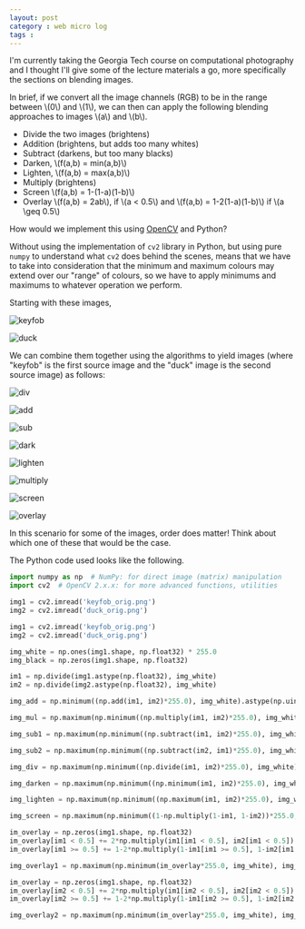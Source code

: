 ```yaml
---
layout: post
category : web micro log
tags : 
---
```


I'm currently taking the Georgia Tech course on computational photography and I thought I'll give some of the lecture materials a go, more specifically the sections on blending images. 


In brief, if we convert all the image channels (RGB) to be in the range between \\(0\\) and \\(1\\), we can then can apply the following blending approaches to images \\(a\\) and \\(b\\).

* Divide the two images (brightens)  
* Addition (brightens, but adds too many whites)  
* Subtract (darkens, but too many blacks)  
* Darken, \\(f(a,b) = min(a,b)\\)  
* Lighten, \\(f(a,b) = max(a,b)\\)  
* Multiply (brightens)  
* Screen \\(f(a,b) = 1-(1-a)(1-b)\\)  
* Overlay \\(f(a,b) = 2ab\\), if \\(a < 0.5\\) and \\(f(a,b) = 1-2(1-a)(1-b)\\) if \\(a \geq 0.5\\)  

How would we implement this using [OpenCV](http://www.opencv.org/) and Python?

Without using the implementation of `cv2` library in Python, but using pure `numpy` to understand what `cv2` does behind the scenes, means that we have to take into consideration that the minimum and maximum colours may extend over our "range" of colours, so we have to apply minimums and maximums to whatever operation we perform.

Starting with these images, 

![keyfob](/img/opencv-blending/keyfob_orig.png)

![duck](/img/opencv-blending/duck_orig.png)

We can combine them together using the algorithms to yield images (where "keyfob" is the first source image and the "duck" image is the second source image) as follows:

![div](/img/opencv-blending/division.jpg)

![add](/img/opencv-blending/addition.jpg)

![sub](/img/opencv-blending/subtract1.jpg)

![dark](/img/opencv-blending/darken.jpg)

![lighten](/img/opencv-blending/lighten.jpg)

![multiply](/img/opencv-blending/multiply.jpg)

![screen](/img/opencv-blending/screen.jpg)

![overlay](/img/opencv-blending/overlay1.jpg)

In this scenario for some of the images, order does matter! Think about which one of these that would be the case. 

The Python code used looks like the following.


```py
import numpy as np  # NumPy: for direct image (matrix) manipulation
import cv2  # OpenCV 2.x.x: for more advanced functions, utilities

img1 = cv2.imread('keyfob_orig.png')
img2 = cv2.imread('duck_orig.png')

img1 = cv2.imread('keyfob_orig.png')
img2 = cv2.imread('duck_orig.png')

img_white = np.ones(img1.shape, np.float32) * 255.0
img_black = np.zeros(img1.shape, np.float32)

im1 = np.divide(img1.astype(np.float32), img_white)
im2 = np.divide(img2.astype(np.float32), img_white)

img_add = np.minimum((np.add(im1, im2)*255.0), img_white).astype(np.uint8)

img_mul = np.maximum(np.minimum((np.multiply(im1, im2)*255.0), img_white), img_black).astype(np.uint8)

img_sub1 = np.maximum(np.minimum((np.subtract(im1, im2)*255.0), img_white), img_black).astype(np.uint8)

img_sub2 = np.maximum(np.minimum((np.subtract(im2, im1)*255.0), img_white), img_black).astype(np.uint8)

img_div = np.maximum(np.minimum((np.divide(im1, im2)*255.0), img_white), img_black).astype(np.uint8)

img_darken = np.maximum(np.minimum((np.minimum(im1, im2)*255.0), img_white), img_black).astype(np.uint8)

img_lighten = np.maximum(np.minimum((np.maximum(im1, im2)*255.0), img_white), img_black).astype(np.uint8)

img_screen = np.maximum(np.minimum((1-np.multiply(1-im1, 1-im2))*255.0, img_white), img_black).astype(np.uint8)

im_overlay = np.zeros(img1.shape, np.float32)
im_overlay[im1 < 0.5] += 2*np.multiply(im1[im1 < 0.5], im2[im1 < 0.5])
im_overlay[im1 >= 0.5] += 1-2*np.multiply(1-im1[im1 >= 0.5], 1-im2[im1 >= 0.5])

img_overlay1 = np.maximum(np.minimum(im_overlay*255.0, img_white), img_black).astype(np.uint8)

im_overlay = np.zeros(img1.shape, np.float32)
im_overlay[im2 < 0.5] += 2*np.multiply(im1[im2 < 0.5], im2[im2 < 0.5])
im_overlay[im2 >= 0.5] += 1-2*np.multiply(1-im1[im2 >= 0.5], 1-im2[im2 >= 0.5])

img_overlay2 = np.maximum(np.minimum(im_overlay*255.0, img_white), img_black).astype(np.uint8)

```

